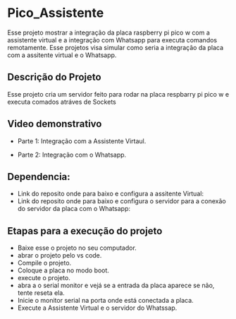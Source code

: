 # Pico_Assistente
Esse projeto mostrar a integração da placa raspberry pi pico w com a assistente virtual e a integração com  Whatsapp para executa comandos remotamente.
Esse projetos visa simular como seria a integração da placa com a assitente virtual e o Whatsapp.

## Descrição do Projeto
Esse projeto cria um servidor feito para rodar na placa respbarry pi pico w e executa comados atráves de Sockets

## Video demonstrativo
 - Parte 1: Integração com a Assistente Virtaul.
   
 - Parte 2: Integração com o Whatsapp.


## Dependencia:
 - Link do reposito onde para baixo e configura a assitente Virtual:
 - Link do reposito onde para baixo e configura o servidor para a conexão do servidor da placa com o Whatsapp:

## Etapas para a execução do projeto 
 - Baixe esse o projeto no seu computador.
 - abrar o projeto pelo vs code.
 - Compile o projeto.
 - Coloque a placa no modo boot.
 - execute o projeto.
 - abra a o serial monitor e vejá se a entrada da placa aparece se não, tente reseta ela.
 - Inicie o monitor serial na porta onde está conectada a placa.
 - Execute a Assistente Virtual e o servidor do Whatssap.   

